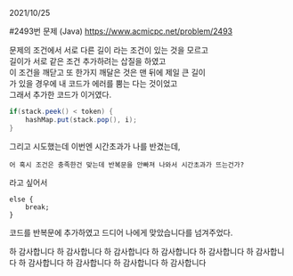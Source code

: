 2021/10/25   

#2493번 문제 (Java) https://www.acmicpc.net/problem/2493   
   
문제의 조건에서 서로 다른 길이 라는 조건이 있는 것을 모르고   
길이가 서로 같은 조건 추가하려는 삽질을 하였고   
이 조건을 깨닫고 또 한가지 깨달은 것은 맨 뒤에 제일 큰 길이   
가 있을 경우에 내 코드가 에러를 뿜는 다는 것이었고   
그래서 추가한 코드가 이거였다.   
```java
if(stack.peek() < token) {
    hashMap.put(stack.pop(), i);
}
```
그리고 시도했는데 이번엔 시간초과가 나를 반겼는데,   

`어 혹시 조건은 충족한건 맞는데 반복문을 안빠져 나와서 시간초과가 뜨는건가?`

라고 싶어서   
```
else {
    break;
}
```
코드를 반복문에 추가하였고 드디어 나에게 맞았습니다를 넘겨주었다.   
   
하 감사합니다 하 감사합니다 하 감사합니다 하 감사합니다 하 감사합니다 하 감사합니다 하 감사합니다 하 감사합니다 하 감사합니다 하 감사합니다 
